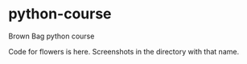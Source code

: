 # python-course
Brown Bag python course


Code for flowers is here.  Screenshots in the directory with that name.
